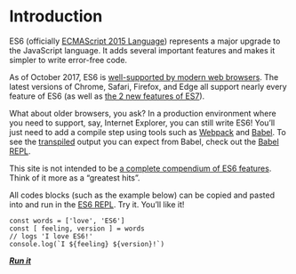 # Introduction

ES6 (officially [ECMAScript 2015 Language](http://www.ecma-international.org/ecma-262/6.0/)) represents a major upgrade to the JavaScript language. It adds several important features and makes it simpler to write error-free code.

As of October 2017, ES6 is [well-supported by modern web browsers](https://kangax.github.io/compat-table/es6/). The latest versions of Chrome, Safari, Firefox, and Edge all support nearly every feature of ES6 (as well as [the 2 new features of ES7](http://2ality.com/2016/01/ecmascript-2016.html)).

What about older browsers, you ask? In a production environment where you need to support, say, Internet Explorer, you can still write ES6! You’ll just need to add a compile step using tools such as [Webpack](https://webpack.github.io) and [Babel](https://babeljs.io). To see the [transpiled](https://en.wikipedia.org/wiki/Source-to-source_compiler) output you can expect from Babel, check out the [Babel REPL](https://babeljs.io/repl/).

This site is not intended to be [a complete compendium of ES6 features](http://es6-features.org). Think of it more as a “greatest hits”.

All codes blocks (such as the example below) can be copied and pasted into and run in the [ES6 REPL](https://repl.it/languages/babel). Try it. You’ll like it!

    const words = ['love', 'ES6']
    const [ feeling, version ] = words
    // logs 'I love ES6!'
    console.log(`I ${feeling} ${version}!`)

**_[Run it](https://repl.it/MsHN)_**
